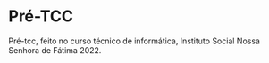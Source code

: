 # Pré-TCC
Pré-tcc, feito no curso técnico de informática, Instituto Social Nossa Senhora de Fátima 2022.
